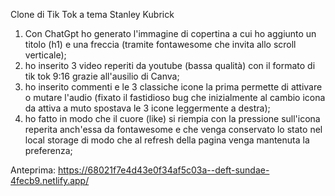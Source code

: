 Clone di Tik Tok a tema Stanley Kubrick

1. Con ChatGpt ho generato l'immagine di copertina a cui ho aggiunto un titolo (h1) e una freccia (tramite fontawesome che invita allo scroll verticale);
2. ho inserito 3 video reperiti da youtube (bassa qualità) con il formato di tik tok 9:16 grazie all'ausilio di Canva;
3. ho inserito commenti e le 3 classiche icone la prima permette di attivare o mutare l'audio (fixato il fastidioso bug che inizialmente al cambio icona da attiva a muto spostava le 3 icone leggermente a destra);
4. ho fatto in modo che il cuore (like) si riempia con la pressione sull'icona reperita anch'essa da fontawesome e che venga conservato lo stato nel local storage di modo che al refresh della pagina venga mantenuta la preferenza;

Anteprima: https://68021f7e4d43e0f34af5c03a--deft-sundae-4fecb9.netlify.app/
